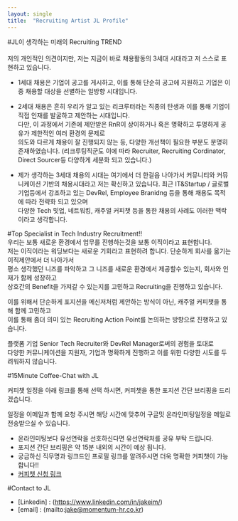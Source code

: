 ```yaml
---
layout: single
title:  "Recruiting Artist JL Profile"
---
```


#JL이 생각하는 미래의 Recruiting TREND<br>
<br>
저의 개인적인 의견이지만, 저는 지금이 바로 채용활동의 3세대 시대라고 저 스스로 표현하고 있습니다.

- 1세대 채용은 기업이 공고를 게시하고, 이를 통해 단순히 공고에 지원하고 기업은 이중 채용할 대상을 선별하는 일방향 시대입니다.<br>

- 2세대 채용은 흔히 우리가 알고 있는 리크루터라는 직종의 탄생과 이를 통해 기업이 직접 인재를 발굴하고 제안하는 시대입니다.<br>
다만, 이 과정에서 기존에 제안받은 RnR이 상이하거나 혹은 명확하고 투명하게 공유가 제한적인 여러 환경의 문제로<br>
의도와 다르게 채용이 잘 진행되지 않는 등, 다양한 개선책이 필요한 부분도 분명히 존재하였습니다.
(리크루팅직군도 이에 따라 Recruiter, Recruiting Cordinator, Direct Sourcer등 다양하게 세분화 되고 있습니다.)

- 제가 생각하는 3세대 채용의 시대는 여기에서 더 한걸음 나아가서 커뮤니티와 커뮤니케이션 기반의 채용시대라고 저는 확신하고 있습니다.
최근 IT&Startup / 글로벌기업등에서 강조하고 있는 DevRel, Employee Branidng 등을 통해 채용도 목적에 따라 전략화 되고 있으며<br>
다양한 Tech 밋업, 네트워킹, 캐주얼 커피챗 등을 통한 채용의 사례도 이러한 맥락이라고 생각합니다.

#Top Specialist in Tech Industry Recruitment!!<br>
우리는 보통 새로운 환경에서 업무를 진행하는것을 보통 이직이라고 표현합니다.<br>
저는 이직이라는 워딩보다는 새로운 기회라고 표현하려 합니다. 단순하게 회사를 옮기는 이직제안에서 더 나아가서<br>
평소 생각했던 니즈를 파악하고 그 니즈를 새로운 환경에서 제공할수 있는지, 회사와 인재가 함께 성장하고<br>
상호간의 Benefit을 가져갈 수 있는지를 고민하고 Recruiting을 진행하고 있습니다.

이를 위해서 단순하게 포지션을 메신저처럼 제안하는 방식이 아닌, 캐주얼 커피챗을 통해 함께 고민하고 <br>
이를 통해 좀더 의미 있는 Recruiting Action Point를 논의하는 방향으로 진행하고 있습니다.

플랫폼 기업 Senior Tech Recruiter와 DevRel Manager로써의 경험을 토대로 <br>
다양한 커뮤니케이션을 지원자, 기업과 명확하게 진행하고 이를 위한 다양한 시도를 두려워하지 않습니다.<br>

#15Minute Coffee-Chat with JL

커피챗 일정을 아래 링크를 통해 선택 하시면, 커피챗을 통한 포지션 간단 브리핑을 드리겠습니다.<br>

일정을 이메일과 함께 요청 주시면 해당 시간에 맞추어 구글밋 온라인미팅일정을 메일로 전송받으실 수 있습니다.<br>
  - 온라인미팅보다 유선연락을 선호하신다면 유선연락처를 공유 부탁 드립니다.
  - 포지션 간단 브리핑은 약 15분 내외의 시간이 예상 됩니다.
  - 궁금하신 직무명과 링크드인 프로필 링크를 알려주시면 더욱 명확한 커피챗이 가능합니다!!
  - [커피챗 신청 링크](https://calendly.com/jakemomentum/jakecoffeechat)

#Contact to JL
- [Linkedin] : (https://www.linkedin.com/in/jakeim/)
- [email] : (mailto:jake@momentum-hr.co.kr)


